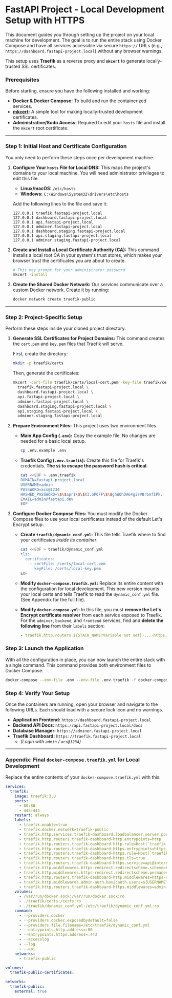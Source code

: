 # FastAPI Project - Local Development Setup with HTTPS

This document guides you through setting up the project on your local machine for development. The goal is to run the entire stack using Docker Compose and have all services accessible via secure `https://` URLs (e.g., `https://dashboard.fastapi-project.local`) without any browser warnings.

This setup uses **Traefik** as a reverse proxy and **`mkcert`** to generate locally-trusted SSL certificates.

### **Prerequisites**

Before starting, ensure you have the following installed and working:

*   **Docker & Docker Compose:** To build and run the containerized services.
*   **[mkcert](https://github.com/FiloSottile/mkcert#installation):** A simple tool for making locally-trusted development certificates.
*   **Administrative/Sudo Access:** Required to edit your `hosts` file and install the `mkcert` root certificate.

---

### **Step 1: Initial Host and Certificate Configuration**

You only need to perform these steps once per development machine.

1.  **Configure Your `hosts` File for Local DNS:**
    This maps the project's domains to your local machine. You will need administrator privileges to edit this file.

    *   **Linux/macOS:** `/etc/hosts`
    *   **Windows:** `C:\Windows\System32\drivers\etc\hosts`

    Add the following lines to the file and save it:
    ```
    127.0.0.1 traefik.fastapi-project.local
    127.0.0.1 dashboard.fastapi-project.local
    127.0.0.1 api.fastapi-project.local
    127.0.0.1 adminer.fastapi-project.local
    127.0.0.1 dashboard.staging.fastapi-project.local
    127.0.0.1 api.staging.fastapi-project.local
    127.0.0.1 adminer.staging.fastapi-project.local
    ```

2.  **Create and Install a Local Certificate Authority (CA):**
    This command installs a local root CA in your system's trust stores, which makes your browser trust the certificates you are about to create.
    ```bash
    # This may prompt for your administrator password
    mkcert -install
    ```

3.  **Create the Shared Docker Network:**
    Our services communicate over a custom Docker network. Create it by running:
    ```bash
    docker network create traefik-public
    ```

---

### **Step 2: Project-Specific Setup**

Perform these steps inside your cloned project directory.

1.  **Generate SSL Certificates for Project Domains:**
    This command creates the `cert.pem` and `key.pem` files that Traefik will serve.

    First, create the directory:
    ```bash
    mkdir -p traefik/certs
    ```
    Then, generate the certificates:
    ```bash
    mkcert -cert-file traefik/certs/local-cert.pem -key-file traefik/certs/local-key.pem \
      traefik.fastapi-project.local \
      dashboard.fastapi-project.local \
      api.fastapi-project.local \
      adminer.fastapi-project.local \
      dashboard.staging.fastapi-project.local \
      api.staging.fastapi-project.local \
      adminer.staging.fastapi-project.local
    ```

2.  **Prepare Environment Files:**
    This project uses two environment files.

    *   **Main App Config (`.env`):** Copy the example file. No changes are needed for a basic local setup.
        ```bash
        cp .env.example .env
        ```
    *   **Traefik Config (`.env.traefik`):** Create this file for Traefik's credentials. **The `$$` to escape the password hash is critical.**
        ```bash
        cat <<EOF > .env.traefik
        DOMAIN=fastapi-project.local
        USERNAME=admin
        PASSWORD=acs@1234
        HASHED_PASSWORD=\$\$apr1\$\$X3.oP6FF\$\$ghWQhDA64girVBrbmfIPk.
        EMAIL=admin@fastapi.dev
        EOF
        ```

3.  **Configure Docker Compose Files:**
    You must modify the Docker Compose files to use your local certificates instead of the default Let's Encrypt setup.

    *   **Create `traefik/dynamic_conf.yml`:** This file tells Traefik where to find your certificates *inside its container*.
        ```bash
        cat <<EOF > traefik/dynamic_conf.yml
        tls:
          certificates:
            - certFile: /certs/local-cert.pem
              keyFile: /certs/local-key.pem
        EOF
        ```
    *   **Modify `docker-compose.traefik.yml`:** Replace its entire content with the configuration for local development. This new version mounts your local certs and tells Traefik to read the `dynamic_conf.yml` file. (See Appendix for the full file).

    *   **Modify `docker-compose.yml`:** In this file, you must **remove the Let's Encrypt certificate resolver** from each service exposed to Traefik. For the `adminer`, `backend`, and `frontend` services, find and **delete the following line** from their `labels` section:
        ```yaml
        - traefik.http.routers.${STACK_NAME?Variable not set}-...-https.tls.certresolver=le
        ```

### **Step 3: Launch the Application**

With all the configuration in place, you can now launch the entire stack with a single command. This command provides both environment files to Docker Compose.

```bash
docker-compose --env-file .env --env-file .env.traefik -f docker-compose.yml -f docker-compose.traefik.yml up -d --build
```

### **Step 4: Verify Your Setup**

Once the containers are running, open your browser and navigate to the following URLs. Each should load with a secure lock icon and no warnings.

*   **Application Frontend:** `https://dashboard.fastapi-project.local`
*   **Backend API Docs:** `https://api.fastapi-project.local/docs`
*   **Database Manager:** `https://adminer.fastapi-project.local`
*   **Traefik Dashboard:** `https://traefik.fastapi-project.local`
    *   *(Login with `admin` / `acs@1234`)*

---
### **Appendix: Final `docker-compose.traefik.yml` for Local Development**

Replace the entire contents of your `docker-compose.traefik.yml` with this:

```yaml
services:
  traefik:
    image: traefik:3.0
    ports:
      - 80:80
      - 443:443
    restart: always
    labels:
      - traefik.enable=true
      - traefik.docker.network=traefik-public
      - traefik.http.services.traefik-dashboard.loadbalancer.server.port=8080
      - traefik.http.routers.traefik-dashboard-http.entrypoints=http
      - traefik.http.routers.traefik-dashboard-http.rule=Host(`traefik.${DOMAIN?Variable not set}`)
      - traefik.http.routers.traefik-dashboard-https.entrypoints=https
      - traefik.http.routers.traefik-dashboard-https.rule=Host(`traefik.${DOMAIN?Variable not set}`)
      - traefik.http.routers.traefik-dashboard-https.tls=true
      - traefik.http.routers.traefik-dashboard-https.service=api@internal
      - traefik.http.middlewares.https-redirect.redirectscheme.scheme=https
      - traefik.http.middlewares.https-redirect.redirectscheme.permanent=true
      - traefik.http.routers.traefik-dashboard-http.middlewares=https-redirect
      - traefik.http.middlewares.admin-auth.basicauth.users=${USERNAME?Variable not set}:${HASHED_PASSWORD?Variable not set}
      - traefik.http.routers.traefik-dashboard-https.middlewares=admin-auth
    volumes:
      - /var/run/docker.sock:/var/run/docker.sock:ro
      - ./traefik/certs:/certs:ro
      - ./traefik/dynamic_conf.yml:/etc/traefik/dynamic_conf.yml:ro
    command:
      - --providers.docker
      - --providers.docker.exposedbydefault=false
      - --providers.file.filename=/etc/traefik/dynamic_conf.yml
      - --entrypoints.http.address=:80
      - --entrypoints.https.address=:443
      - --accesslog
      - --log
      - --api
    networks:
      - traefik-public

volumes:
  traefik-public-certificates:

networks:
  traefik-public:
    external: true
```